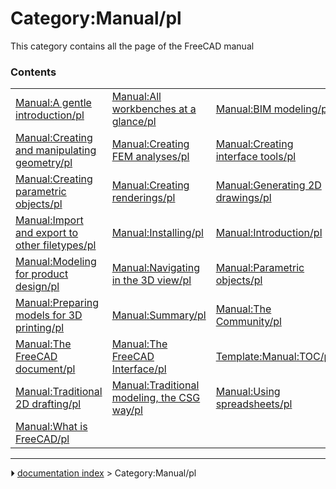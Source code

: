 # Category:Manual/pl
This category contains all the page of the FreeCAD manual

### Contents

|     |     |     |
| --- | --- | --- |
| [Manual:A gentle introduction/pl](Manual_A_gentle_introduction/pl.md) | [Manual:All workbenches at a glance/pl](Manual_All_workbenches_at_a_glance/pl.md) | [Manual:BIM modeling/pl](Manual_BIM_modeling/pl.md) |
| [Manual:Creating and manipulating geometry/pl](Manual_Creating_and_manipulating_geometry/pl.md) | [Manual:Creating FEM analyses/pl](Manual_Creating_FEM_analyses/pl.md) | [Manual:Creating interface tools/pl](Manual_Creating_interface_tools/pl.md) |
| [Manual:Creating parametric objects/pl](Manual_Creating_parametric_objects/pl.md) | [Manual:Creating renderings/pl](Manual_Creating_renderings/pl.md) | [Manual:Generating 2D drawings/pl](Manual_Generating_2D_drawings/pl.md) |
| [Manual:Import and export to other filetypes/pl](Manual_Import_and_export_to_other_filetypes/pl.md) | [Manual:Installing/pl](Manual_Installing/pl.md) | [Manual:Introduction/pl](Manual_Introduction/pl.md) |
| [Manual:Modeling for product design/pl](Manual_Modeling_for_product_design/pl.md) | [Manual:Navigating in the 3D view/pl](Manual_Navigating_in_the_3D_view/pl.md) | [Manual:Parametric objects/pl](Manual_Parametric_objects/pl.md) |
| [Manual:Preparing models for 3D printing/pl](Manual_Preparing_models_for_3D_printing/pl.md) | [Manual:Summary/pl](Manual_Summary/pl.md) | [Manual:The Community/pl](Manual_The_Community/pl.md) |
| [Manual:The FreeCAD document/pl](Manual_The_FreeCAD_document/pl.md) | [Manual:The FreeCAD Interface/pl](Manual_The_FreeCAD_Interface/pl.md) | [Template:Manual:TOC/pl](Template_Manual_TOC/pl.md) |
| [Manual:Traditional 2D drafting/pl](Manual_Traditional_2D_drafting/pl.md) | [Manual:Traditional modeling, the CSG way/pl](Manual_Traditional_modeling,_the_CSG_way/pl.md) | [Manual:Using spreadsheets/pl](Manual_Using_spreadsheets/pl.md) |
| [Manual:What is FreeCAD/pl](Manual_What_is_FreeCAD/pl.md) |



---
⏵ [documentation index](../README.md) > Category:Manual/pl

